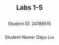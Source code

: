 ﻿<div style="display: flex; flex-direction: column; justify-content: center; align-items: center; height: 100vh;">

  <h2>Labs 1-5</h2>
  
  <p>Student ID: 24188515</p>
  <p>Student Name: Dayu Liu</p>

</div>

# Lab 1

## AWS Account and Log in

### [1] Log into an IAM user account created for you on AWS.

After receiving the email with original login cridentials, I logged-in and reseted my password accordingly.
![enter image description here](http://127.0.0.1/assets/lab1-1.png)



### [2] Search and open Identity Access Management

Clicked on the top-right panel to access `security cridentials`
![enter image description here](http://127.0.0.1/assets/lab1-2.png)

Under the `access key` tab, create new access key and secret. The region to be selected is `eu-north-1` because my student number falls into this region selection.
![enter image description here](http://127.0.0.1/assets/lab1-3.png)

## Set up recent Linux OSes

I am running a windows machine, I decided to go with ubuntus on windows because it offers isolated environment and separated 

## Install Linux packages

### [1] Install Python 3.8.x

[Refer to the marking rubrics for sufficient step-by-step description.]

### [2] Install awscli

[Refer to the marking rubrics for sufficient step-by-step description.]

### [3] Configure AWS

[Refer to the marking rubrics for sufficient step-by-step description.]

### [4] Install boto3

[Refer to the marking rubrics for sufficient step-by-step description.]

## Test the installed environment

### [1] Test the AWS environment

[Refer to the marking rubrics for sufficient step-by-step description.]

### [2] Test the Python environment

[Refer to the marking rubrics for sufficient step-by-step description.]

### [3] Write a Python script

[Refer to the marking rubrics for sufficient step-by-step description.]

<div style="page-break-after: always;"></div>

# Lab 2

<div style="page-break-after: always;"></div>

# Lab 3

<div style="page-break-after: always;"></div>

# Lab 4

<div style="page-break-after: always;"></div>

# Lab 5

<!--stackedit_data:
eyJoaXN0b3J5IjpbMTA0NTI1MDg4MSwtOTc0ODg0MzcyLDY4Mz
k2Mjk0OV19
-->